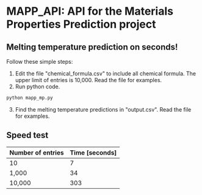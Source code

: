 # MAPP_API: API for the Materials Properties Prediction project

## Melting temperature prediction on seconds!

Follow these simple steps:
1. Edit the file "chemical_formula.csv" to include all chemical formula. The upper limit of entries is 10,000. Read the file for examples.
2. Run python code.
```python
python mapp_mp.py
```
3. Find the melting temperature predictions in "output.csv". Read the file for examples.

## Speed test

Number of entries                          |Time [seconds]                         |
-------------------------------|-----------------------------|
10                            |7         |
1,000                           |34         |
10,000|303|
